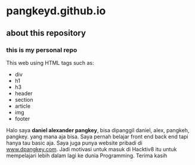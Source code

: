 # pangkeyd.github.io
## about this repository
### this is my personal repo

This web using HTML tags such as:
* div
* h1
* h3
* header
* section
* article
* img
* footer

Halo saya **daniel alexander pangkey**, bisa dipanggil daniel, alex, pangkeh, pangkey. yang mana aja bisa. Saya pernah belajar front end back end tapi hanya tau basic aja. Saya juga punya website pribadi di www.dpangkey.com. Jadi motivasi untuk masuk di Hacktiv8 itu untuk mempelajari lebih dalam lagi ke dunia Programming. Terima kasih